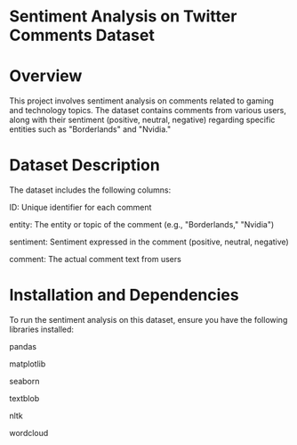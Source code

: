 # Sentiment Analysis on Twitter Comments Dataset

# Overview

This project involves sentiment analysis on comments related to gaming and technology topics. The dataset contains comments from various users, along with their sentiment (positive, neutral, negative) regarding specific entities such as "Borderlands" and "Nvidia."

# Dataset Description

The dataset includes the following columns:

ID: Unique identifier for each comment

entity: The entity or topic of the comment (e.g., "Borderlands," "Nvidia")

sentiment: Sentiment expressed in the comment (positive, neutral, negative)

comment: The actual comment text from users

# Installation and Dependencies

To run the sentiment analysis on this dataset, ensure you have the following libraries installed:

pandas

matplotlib

seaborn

textblob

nltk

wordcloud
